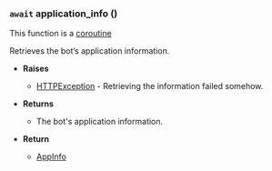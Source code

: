 ### `await` application_info () [](https://discordpy.readthedocs.io/en/v1.7.3/api.html#discord.Client.application_info)
This function is a [coroutine](https://docs.python.org/3/library/asyncio-task.html#coroutine)

Retrieves the bot’s application information.

- **Raises**

	- [HTTPException](discord/Exceptions/HTTPException) - Retrieving the information failed somehow.

- **Returns**

	- The bot's application information.

- **Return**

	- [AppInfo](AppInfo.md)

